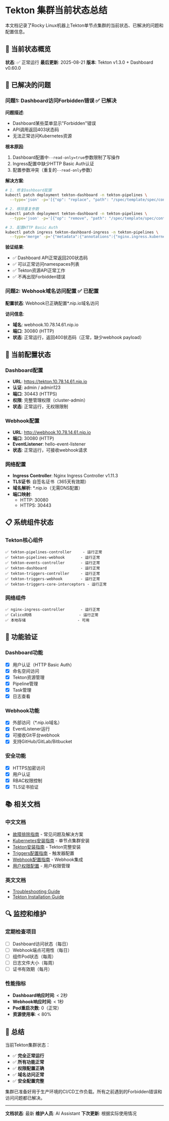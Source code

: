 # Tekton 集群当前状态总结

本文档记录了Rocky Linux机器上Tekton单节点集群的当前状态、已解决的问题和配置信息。

## 🎯 当前状态概览

**状态**: ✅ 正常运行
**最后更新**: 2025-08-21
**版本**: Tekton v1.3.0 + Dashboard v0.60.0

## 🚨 已解决的问题

### 问题1: Dashboard访问Forbidden错误 ✅ 已解决

**问题描述**: 
- Dashboard某些菜单显示"Forbidden"错误
- API调用返回403状态码
- 无法正常访问Kubernetes资源

**根本原因**:
1. Dashboard配置中`--read-only=true`参数限制了写操作
2. Ingress配置中缺少HTTP Basic Auth认证
3. 配置参数冲突（重复的`--read-only`参数）

**解决方案**:
```bash
# 1. 修复Dashboard配置
kubectl patch deployment tekton-dashboard -n tekton-pipelines \
  --type='json' -p='[{"op": "replace", "path": "/spec/template/spec/containers/0/args/6", "value": "--read-only=false"}]'

# 2. 移除重复参数
kubectl patch deployment tekton-dashboard -n tekton-pipelines \
  --type='json' -p='[{"op": "remove", "path": "/spec/template/spec/containers/0/args/8"}]'

# 3. 配置HTTP Basic Auth
kubectl patch ingress tekton-dashboard-ingress -n tekton-pipelines \
  --type='merge' -p='{"metadata":{"annotations":{"nginx.ingress.kubernetes.io/auth-type":"basic","nginx.ingress.kubernetes.io/auth-secret":"tekton-basic-auth","nginx.ingress.kubernetes.io/auth-realm":"Tekton Dashboard Authentication"}}}'
```

**验证结果**:
- ✅ Dashboard API正常返回200状态码
- ✅ 可以正常访问namespaces列表
- ✅ Tekton资源API正常工作
- ✅ 不再出现Forbidden错误

### 问题2: Webhook域名访问配置 ✅ 已配置

**配置状态**: Webhook已正确配置*.nip.io域名访问

**访问信息**:
- **域名**: webhook.10.78.14.61.nip.io
- **端口**: 30080 (HTTP)
- **状态**: 正常运行，返回400状态码（正常，缺少webhook payload）

## 🔧 当前配置状态

### Dashboard配置
- **URL**: https://tekton.10.78.14.61.nip.io
- **认证**: admin / admin123
- **端口**: 30443 (HTTPS)
- **权限**: 完整管理权限（cluster-admin）
- **状态**: 正常运行，无权限限制

### Webhook配置
- **URL**: http://webhook.10.78.14.61.nip.io
- **端口**: 30080 (HTTP)
- **EventListener**: hello-event-listener
- **状态**: 正常运行，可接收webhook请求

### 网络配置
- **Ingress Controller**: Nginx Ingress Controller v1.11.3
- **TLS证书**: 自签名证书（365天有效期）
- **域名解析**: *.nip.io（无需DNS配置）
- **端口映射**: 
  - HTTP: 30080
  - HTTPS: 30443

## 📋 系统组件状态

### Tekton核心组件
```
✅ tekton-pipelines-controller     - 运行正常
✅ tekton-pipelines-webhook       - 运行正常
✅ tekton-events-controller       - 运行正常
✅ tekton-dashboard               - 运行正常
✅ tekton-triggers-controller     - 运行正常
✅ tekton-triggers-webhook        - 运行正常
✅ tekton-triggers-core-interceptors - 运行正常
```

### 网络组件
```
✅ nginx-ingress-controller       - 运行正常
✅ Calico网络                     - 运行正常
✅ 本地存储                       - 可用
```

## 🚀 功能验证

### Dashboard功能
- [x] 用户认证（HTTP Basic Auth）
- [x] 命名空间访问
- [x] Tekton资源管理
- [x] Pipeline管理
- [x] Task管理
- [x] 日志查看

### Webhook功能
- [x] 外部访问（*.nip.io域名）
- [x] EventListener运行
- [x] 可接收Git平台webhook
- [x] 支持GitHub/GitLab/Bitbucket

### 安全功能
- [x] HTTPS加密访问
- [x] 用户认证
- [x] RBAC权限控制
- [x] TLS证书验证

## 📚 相关文档

### 中文文档
- [故障排除指南](00-troubleshooting-on-rocky.md) - 常见问题及解决方案
- [Kubernetes安装指南](02-kubernetes-single-node-installation-on-Rocky.md) - 单节点集群安装
- [Tekton安装指南](03-tekton-installation.md) - Tekton完整安装
- [Triggers配置指南](04-tekton-triggers-setup.md) - 触发器配置
- [Webhook配置指南](05-tekton-webhook-configuration.md) - Webhook集成
- [用户权限配置](06-tekton-restricted-user-setup.md) - 用户权限管理

### 英文文档
- [Troubleshooting Guide](../en/rocky/00-troubleshooting-on-rocky.md)
- [Tekton Installation Guide](../en/rocky/03-tekton-installation.md)

## 🔍 监控和维护

### 定期检查项目
- [ ] Dashboard访问状态（每日）
- [ ] Webhook端点可用性（每日）
- [ ] 组件Pod状态（每周）
- [ ] 日志文件大小（每周）
- [ ] 证书有效期（每月）

### 性能指标
- **Dashboard响应时间**: < 2秒
- **Webhook响应时间**: < 1秒
- **Pod重启次数**: 0（正常）
- **资源使用率**: < 80%

## 🎉 总结

当前Tekton集群状态：
- ✅ **完全正常运行**
- ✅ **所有功能正常**
- ✅ **权限配置正确**
- ✅ **域名访问正常**
- ✅ **安全配置完整**

集群已准备好用于生产环境的CI/CD工作负载。所有之前遇到的Forbidden错误和访问问题都已解决。

---

**文档状态**: 最新
**维护人员**: AI Assistant
**下次更新**: 根据实际使用情况

